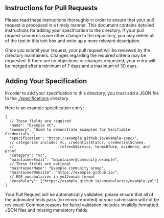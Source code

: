 ## Instructions for Pull Requests

Please read these instructions thoroughly in order to ensure that your pull request is processed in a timely manner. This document contains detailed instructions for adding your specification to the directory. If your pull request concerns some other change to the repository, you may delete all of the text in this text box and write up a more relevant description.

Once you submit your request, your pull request will be reviewed by the directory maintainers. Changes regarding the required criteria may be requested. If there are no objections or changes requested, your entry will be merged after a minimum of 7 days and a maximum of 30 days.

## Adding Your Specification

In order to add your specification to this directory, you must add a JSON file to the [./specifications](./specifications) directory.

Here is an example specification entry:

```jsonc
{
  // These fields are required
  "name": "Example VC",
  "summary": "Used to demonstrate examples for Verifiable Credentials.",
  "specification": "https://example.github.io/example-spec/",
  // categories include: vc, credentialStatus, credentialSchema,
  //                     refreshService, termsOfUse, evidence, and proof
  "category": "vc",
  "maintainerEmail": "maintainer@community.example",
  // These fields are optional
  "maintainerName": "Example Community Group",
  "maintainerWebsite": "https://example.github.io/",
  // RDF vocabularies in yml2vocab format
  "vocabulary": ["https://example.github.io/vocabularies/example.yml"]
}
```

Your Pull Request will be automatically validated, please ensure that all of the automated tests pass (no errors reported) or your submission will not be reviewed. Common reasons for failed validation includes invalidly formatted JSON files and missing mandatory fields.
